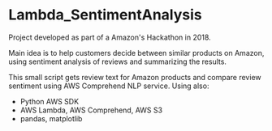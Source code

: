 # Lambda_SentimentAnalysis

Project developed as part of a Amazon's Hackathon in 2018.

Main idea is to help customers decide between similar products on Amazon, using sentiment analysis of reviews and summarizing the results.

This small script gets review text for Amazon products and compare review sentiment using AWS Comprehend NLP service.
Using also:
- Python AWS SDK
- AWS Lambda, AWS Comprehend, AWS S3
- pandas, matplotlib

